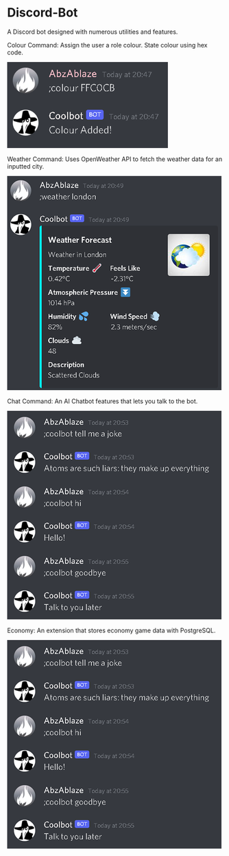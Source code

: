 # Discord-Bot
A Discord bot designed with numerous utilities and features.

Colour Command: Assign the user a role colour. State colour using hex code.

![](screenshots/colour.png)

Weather Command: Uses OpenWeather API to fetch the weather data for an inputted city.

![](screenshots/weather.png)

Chat Command: An AI Chatbot features that lets you talk to the bot.

![](screenshots/chatbot.png)

Economy: An extension that stores economy game data with PostgreSQL.

![](screenshots/chatbot.png)
